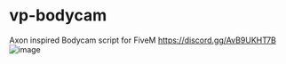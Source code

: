 # vp-bodycam
Axon inspired Bodycam script for FiveM https://discord.gg/AvB9UKHT7B
![image](https://user-images.githubusercontent.com/84708247/188235954-83a24ee4-479b-4f92-ad0b-1786d62fd034.png)
